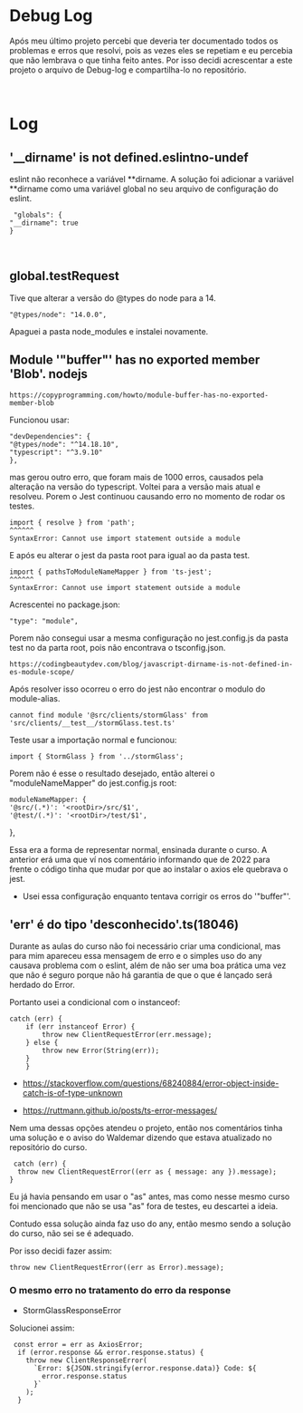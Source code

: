 # Debug Log

Após meu último projeto percebi que deveria ter documentado todos os problemas e erros que resolvi, pois as vezes eles se repetiam e eu percebia que não lembrava o que tinha feito antes.
Por isso decidi acrescentar a este projeto o arquivo de Debug-log e compartilha-lo no repositório.

<br>

# Log

## '\_\_dirname' is not defined.eslintno-undef

eslint não reconhece a variável **dirname. A solução foi adicionar a variável **dirname como uma variável global no seu arquivo de configuração do eslint.

     "globals": {
    "__dirname": true
    }

<br>

## global.testRequest

Tive que alterar a versão do @types do node para a 14.

    "@types/node": "14.0.0",

Apaguei a pasta node_modules e instalei novamente.

## Module '"buffer"' has no exported member 'Blob'. nodejs

    https://copyprogramming.com/howto/module-buffer-has-no-exported-member-blob

Funcionou usar:

    "devDependencies": {
    "@types/node": "^14.18.10",
    "typescript": "^3.9.10"
    },

mas gerou outro erro, que foram mais de 1000 erros, causados pela alteração na versão do typescript.
Voltei para a versão mais atual e resolveu.
Porem o Jest continuou causando erro no momento de rodar os testes.

    import { resolve } from 'path';
    ^^^^^^
    SyntaxError: Cannot use import statement outside a module

E após eu alterar o jest da pasta root para igual ao da pasta test.

    import { pathsToModuleNameMapper } from 'ts-jest';
    ^^^^^^
    SyntaxError: Cannot use import statement outside a module

Acrescentei no package.json:

    "type": "module",

Porem não consegui usar a mesma configuração no jest.config.js da pasta test no da parta root, pois não encontrava o tsconfig.json.

    https://codingbeautydev.com/blog/javascript-dirname-is-not-defined-in-es-module-scope/

Após resolver isso ocorreu o erro do jest não encontrar o modulo do module-alias.

    cannot find module '@src/clients/stormGlass' from 'src/clients/__test__/stormGlass.test.ts'

Teste usar a importação normal e funcionou:

    import { StormGlass } from '../stormGlass';

Porem não é esse o resultado desejado, então alterei o "moduleNameMapper" do
jest.config.js root:

    moduleNameMapper: {
    '@src/(.*)': '<rootDir>/src/$1',
    '@test/(.*)': '<rootDir>/test/$1',

},

Essa era a forma de representar normal, ensinada durante o curso. A anterior erá uma que ví nos comentário informando que de 2022 para frente o código tinha que mudar por que ao instalar o axios ele quebrava o jest.

- Usei essa configuração enquanto tentava corrigir os erros do '"buffer"'.

## 'err' é do tipo 'desconhecido'.ts(18046)

Durante as aulas do curso não foi necessário criar uma condicional, mas para mim apareceu essa mensagem de erro e o simples uso do any causava problema com o eslint, além de não ser uma boa prática uma vez que não é seguro porque não há garantia de que o que é lançado será herdado do Error.

Portanto usei a condicional com o instanceof:

    catch (err) {
        if (err instanceof Error) {
            throw new ClientRequestError(err.message);
        } else {
            throw new Error(String(err));
        }
        }

- https://stackoverflow.com/questions/68240884/error-object-inside-catch-is-of-type-unknown

- https://ruttmann.github.io/posts/ts-error-messages/

Nem uma dessas opções atendeu o projeto, então nos comentários tinha uma solução e o aviso do Waldemar dizendo que estava atualizado no repositório do curso. 

     catch (err) {           
      throw new ClientRequestError((err as { message: any }).message);
    }

Eu já havia pensando em usar o "as" antes, mas como nesse mesmo curso foi mencionado que não se usa "as" fora de testes, eu descartei a ideia. 

Contudo essa solução ainda faz uso do any, então mesmo sendo a solução do curso, não sei se é adequado.

Por isso decidi fazer assim: 

    throw new ClientRequestError((err as Error).message);

### O mesmo erro no tratamento do erro da response

- StormGlassResponseError

Solucionei assim:

     const error = err as AxiosError;
      if (error.response && error.response.status) {
        throw new ClientResponseError(
          `Error: ${JSON.stringify(error.response.data)} Code: ${
            error.response.status
          }`
        );
      }
